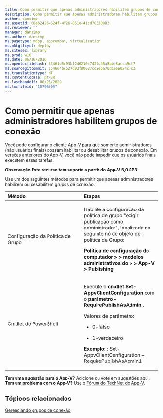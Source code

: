 ```yaml
---
title: Como permitir que apenas administradores habilitem grupos de conexão
description: Como permitir que apenas administradores habilitem grupos de conexão
author: dansimp
ms.assetid: 60e62426-624f-4f26-851e-41cd78520883
ms.reviewer: ''
manager: dansimp
ms.author: dansimp
ms.pagetype: mdop, appcompat, virtualization
ms.mktglfcycl: deploy
ms.sitesec: library
ms.prod: w10
ms.date: 06/16/2016
ms.openlocfilehash: 53461d5c93bf246210c7427c95a8bbe8acca9cf7
ms.sourcegitcommit: 354664bc527d93f80687cd2eba70d1eea024c7c3
ms.translationtype: MT
ms.contentlocale: pt-BR
ms.lasthandoff: 06/26/2020
ms.locfileid: "10796505"
---
```

# Como permitir que apenas administradores habilitem grupos de conexão


Você pode configurar o cliente App-V para que somente administradores (não usuários finais) possam habilitar ou desabilitar grupos de conexão. Em versões anteriores do App-V, você não pode impedir que os usuários finais executem essas tarefas.

**Observação** 
 **Este recurso tem suporte a partir do App-V 5,0 SP3.**

 

Use um dos seguintes métodos para permitir que apenas administradores habilitem ou desabilitem grupos de conexão.

<table>
<colgroup>
<col width="50%" />
<col width="50%" />
</colgroup>
<thead>
<tr class="header">
<th align="left">Método</th>
<th align="left">Etapas</th>
</tr>
</thead>
<tbody>
<tr class="odd">
<td align="left"><p>Configuração da Política de Grupo</p></td>
<td align="left"><p>Habilite a configuração da política de grupo "exigir publicação como administrador", localizada no seguinte nó de objeto de política de Grupo:</p>
<p><strong>Política de configuração do computador &gt; &gt; modelos administrativos do &gt; &gt; App-V &gt; Publishing</strong></p></td>
</tr>
<tr class="even">
<td align="left"><p>Cmdlet do PowerShell</p></td>
<td align="left"><p>Execute o <strong> cmdlet Set-AppvClientConfiguration </strong> com o <strong> parâmetro – RequirePublishAsAdmin </strong> .</p>
<p>Valores de parâmetro:</p>
<ul>
<li><p>0-falso</p></li>
<li><p>1-verdadeiro</p></li>
</ul>
<p><strong>Exemplo: </strong> : Set-AppvClientConfiguration – RequirePublishAsAdmin1</p></td>
</tr>
</tbody>
</table>

 

**Tem uma sugestão para o App-V**? Adicione ou vote em sugestões [aqui](http://appv.uservoice.com/forums/280448-microsoft-application-virtualization). **Tem um problema com o App-V?** Use o [Fórum do TechNet do App-V](https://social.technet.microsoft.com/Forums/home?forum=mdopappv).

## Tópicos relacionados


[Gerenciando grupos de conexão](managing-connection-groups.md)

 

 





